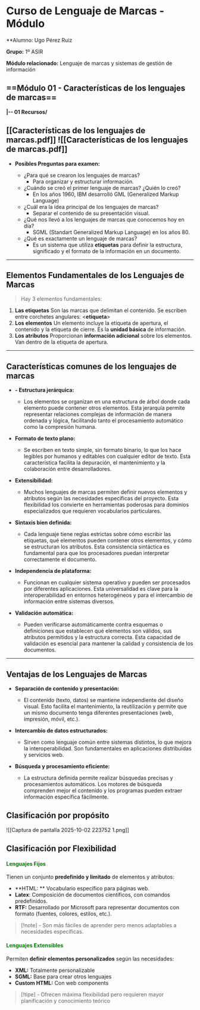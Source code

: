  
# Curso de Lenguaje de Marcas - Módulo 
 
  
 
**Alumno: Ugo Pérez Ruiz
 
**Grupo:** 1º ASIR
 
**Módulo relacionado:** Lenguaje de marcas y sistemas de gestión de información
 


## ==Módulo 01 - Características de los lenguajes de marcas==

**|-- 01 Recursos/**

[[Características de los lenguajes de marcas.pdf]]
![[Características de los lenguajes de marcas.pdf]]
---
- **Posibles Preguntas para examen:**

	-  ¿Para qué se crearon los lenguajes de marcas?  
		- Para organizar y estructurar información.
	-  ¿Cuándo se creó el primer lenguaje de marcas? ¿Quién lo creó?
		- En los años 1960, IBM desarrolló GML (Generalized Markup Language)
	-  ¿Cuál era la idea principal de los lenguajes de marcas?
		-  Separar el contenido de su presentación visual.
	- ¿Qué nos llevó a los lenguajes de marcas que conocemos hoy en día?
		- SGML (Standart Generalized Markup Language) en los años 80.
	- ¿Qué es exactamente un lenguaje de marcas?
		- Es un sistema que utiliza **etiquetas** para definir la estructura, significado y el formato de la información en un documento.


---
## **Elementos Fundamentales de los Lenguajes de Marcas**

>Hay 3 elementos fundamentales:

1.  **Las etiquetas** Son las marcas que delimitan el contenido. Se escriben entre corchetes angulares: <**etiqueta**>
2.  **Los elementos** Un elemento incluye la etiqueta de apertura, el contenido y la etiqueta de cierre. Es la **unidad básica** de información.
3. **Los atributos** Proporcionan **información adicional** sobre los elementos. Van dentro de la etiqueta de apertura.
---
## **Características comunes de los lenguajes de marcas**

- **- Estructura jerárquica:**
	- Los elementos se organizan en una estructura de árbol donde cada elemento puede contener otros elementos. Esta jerarquía permite representar relaciones complejas de información de manera ordenada y lógica, facilitando tanto el procesamiento automático como la compresión humana.


- **Formato de texto plano:**
	- Se escriben en texto simple, sin formato binario, lo que los hace legibles por humanos y editables con cualquier editor de texto. Esta característica facilita la depuración, el mantenimiento y la colaboración entre desarrolladores.

- **Extensibilidad:**
	- Muchos lenguajes de marcas permiten definir nuevos elementos y atributos según las necesidades específicas del proyecto. Esta flexibilidad los convierte en herramientas poderosas para dominios especializados que requieren vocabularios particulares.

- **Sintaxis bien definida:**
	- Cada lenguaje tiene reglas estrictas sobre cómo escribir las etiquetas, qué elementos pueden contener otros elementos, y cómo se estructuran los atributos. Esta consistencia sintáctica es fundamental para que los procesadores puedan interpretar correctamente el documento.

- **Independencia de plataforma:**
	- Funcionan en cualquier sistema operativo y pueden ser procesados por diferentes aplicaciones. Esta universalidad es clave para la interoperabilidad en entornos heterogéneos y para el intercambio de información entre sistemas diversos.

- **Validación automática:**
	- Pueden verificarse automáticamente contra esquemas o definiciones que establecen qué elementos son válidos, sus atributos permitidos y la estructura correcta. Esta capacidad de validación es esencial para mantener la calidad y consistencia de los documentos.
---
## **Ventajas de los Lenguajes de Marcas**

- **Separación de contenido y presentación:**
	- El contenido (texto, datos) se mantiene independiente del diseño visual. Esto facilita el mantenimiento, la reutilización y permite que un mismo documento tenga diferentes presentaciones (web, impresión, móvil, etc.).

- **Intercambio de datos estructurados:**
	- Sirven como lenguaje común entre sistemas distintos, lo que mejora la interoperabilidad. Son fundamentales en aplicaciones distribuidas y servicios web.

- **Búsqueda y procesamiento eficiente:**
	- La estructura definida permite realizar búsquedas precisas y procesamientos automáticos. Los motores de búsqueda comprenden mejor el contenido y los programas pueden extraer información específica fácilmente.


## **Clasificación por propósito**

![[Captura de pantalla 2025-10-02 223752 1.png]]


## **Clasificación por Flexibilidad**

#### <span style="color:#008000">Lenguajes Fijos</span>

Tienen un conjunto **predefinido y limitado** de elementos y atributos:

- **HTML: ** Vocabulario específico para páginas web.
- **Latex**: Composición de documentos científicos, con comandos predefinidos.
- **RTF:** Desarrollado por Microsoft para representar documentos con formato (fuentes, colores, estilos, etc.).
> [!note] - Son más fáciles de aprender pero menos adaptables a necesidades específicas.

#### <span style="color:#008000">Lenguajes Extensibles</span>

Permiten **definir elementos personalizados** según las necesidades:

- **XML:** Totalmente personalizable
- **SGML:** Base para crear otros lenguajes
- **Custom HTML:** Con web components

>[!tipe] - Ofrecen máxima flexibilidad pero requieren mayor planificación y conocimiento teórico

